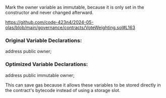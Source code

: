 Mark the owner variable as immutable, because it is only set in the constructor and never changed afterward.

https://github.com/code-423n4/2024-05-olas/blob/main/governance/contracts/VoteWeighting.sol#L163

### Original Variable Declarations:

address public owner;

### Optimized Variable Declarations:

address public immutable owner;

This can save gas because it allows these variables to be stored directly in the contract's bytecode instead of using a storage slot.
